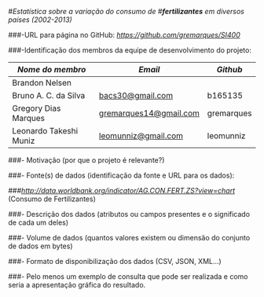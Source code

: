 #_Estatística sobre a variação do consumo de_
#_**fertilizantes** em diversos países (2002-2013)_

###-URL para página no GitHub: _https://github.com/gremarques/SI400_

###-Identificação dos membros da equipe de desenvolvimento do projeto:

_Nome do membro_      |           _Email_          |  _Github_  | 
----------------------|----------------------------|------------|
Brandon Nelsen        |                            |            |
Bruno A. C. da Silva  |    bacs30@gmail.com        | b165135    |
Gregory Dias Marques  |    gremarques14@gmail.com  | gremarques |
Leonardo Takeshi Muniz|    leomunniz@gmail.com     | leomunniz  |

###- Motivação (por que o projeto é relevante?)

###- Fonte(s) de dados (identificação da fonte e URL para os dados): 
  
###_http://data.worldbank.org/indicator/AG.CON.FERT.ZS?view=chart_ (Consumo de Fertilizantes)

###- Descrição dos dados (atributos ou campos presentes e o significado de cada um deles)

###- Volume de dados (quantos valores existem ou dimensão do conjunto de dados em bytes)

###- Formato de disponibilização dos dados (CSV, JSON, XML...)

###- Pelo menos um exemplo de consulta que pode ser realizada e como seria a apresentação gráfica do resultado.
